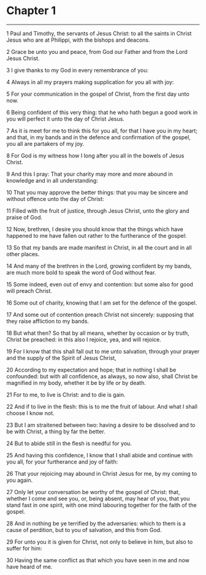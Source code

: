 # Chapter 1

***

1 Paul and Timothy, the servants of Jesus Christ: to all the saints in Christ Jesus who are at Philippi, with the bishops and deacons.

2 Grace be unto you and peace, from God our Father and from the Lord Jesus Christ.

3 I give thanks to my God in every remembrance of you:

4 Always in all my prayers making supplication for you all with joy:

5 For your communication in the gospel of Christ, from the first day unto now.

6 Being confident of this very thing: that he who hath begun a good work in you will perfect it unto the day of Christ Jesus.

7 As it is meet for me to think this for you all, for that I have you in my heart; and that, in my bands and in the defence and confirmation of the gospel, you all are partakers of my joy.

8 For God is my witness how I long after you all in the bowels of Jesus Christ.

9 And this I pray: That your charity may more and more abound in knowledge and in all understanding:

10 That you may approve the better things: that you may be sincere and without offence unto the day of Christ:

11 Filled with the fruit of justice, through Jesus Christ, unto the glory and praise of God.

12 Now, brethren, I desire you should know that the things which have happened to me have fallen out rather to the furtherance of the gospel:

13 So that my bands are made manifest in Christ, in all the court and in all other places.

14 And many of the brethren in the Lord, growing confident by my bands, are much more bold to speak the word of God without fear.

15 Some indeed, even out of envy and contention: but some also for good will preach Christ.

16 Some out of charity, knowing that I am set for the defence of the gospel.

17 And some out of contention preach Christ not sincerely: supposing that they raise affliction to my bands.

18 But what then? So that by all means, whether by occasion or by truth, Christ be preached: in this also I rejoice, yea, and will rejoice.

19 For I know that this shall fall out to me unto salvation, through your prayer and the supply of the Spirit of Jesus Christ,

20 According to my expectation and hope; that in nothing I shall be confounded: but with all confidence, as always, so now also, shall Christ be magnified in my body, whether it be by life or by death.

21 For to me, to live is Christ: and to die is gain.

22 And if to live in the flesh: this is to me the fruit of labour. And what I shall choose I know not.

23 But I am straitened between two: having a desire to be dissolved and to be with Christ, a thing by far the better.

24 But to abide still in the flesh is needful for you.

25 And having this confidence, I know that I shall abide and continue with you all, for your furtherance and joy of faith:

26 That your rejoicing may abound in Christ Jesus for me, by my coming to you again.

27 Only let your conversation be worthy of the gospel of Christ: that, whether I come and see you, or, being absent, may hear of you, that you stand fast in one spirit, with one mind labouring together for the faith of the gospel.

28 And in nothing be ye terrified by the adversaries: which to them is a cause of perdition, but to you of salvation, and this from God.

29 For unto you it is given for Christ, not only to believe in him, but also to suffer for him:

30 Having the same conflict as that which you have seen in me and now have heard of me.

